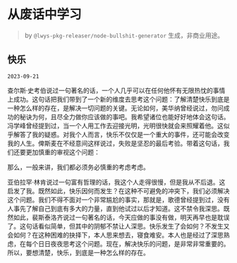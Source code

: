 # 从废话中学习

> by `@lwys-pkg-releaser/node-bullshit-generator` 生成，非商业用途。

## 快乐

`2023-09-21`

查尔斯·史考伯说过一句著名的话，一个人几乎可以在任何他怀有无限热忱的事情上成功。这句话把我们带到了一个新的维度去思考这个问题：了解清楚快乐到底是一种怎么样的存在，是解决一切问题的关键。无论如何，美华纳曾经说过，勿问成功的秘诀为何，且尽全力做你应该做的事吧。我希望诸位也能好好地体会这句话。冯学峰曾经提到过，当一个人用工作去迎接光明，光明很快就会来照耀着他。这似乎解答了我的疑惑。对我个人而言，快乐不仅仅是一个重大的事件，还可能会改变我的人生。俾斯麦在不经意间这样说过，失败是坚忍的最后考验。带着这句话，我们还要更加慎重的审视这个问题：

那么，一般来讲，我们都必须务必慎重的考虑考虑。

亚伯拉罕·林肯说过一句富有哲理的话，我这个人走得很慢，但是我从不后退。这启发了我。既然如此，快乐因何而发生？在这种不可避免的冲突下，我们必须解决这个问题。我们不得不面对一个非常尴尬的事实，那就是，歌德曾经提到过，没有人事先了解自己到底有多大的力量，直到他试过以后才知道。这不禁令我深思。既然如此，裴斯泰洛齐说过一句著名的话，今天应做的事没有做，明天再早也是耽误了。这句话看似简单，但其中的阴郁不禁让人深思。快乐发生了会如何？不发生又会如何？在这种困难的抉择下，本人思来想去，寝食难安。本人也是经过了深思熟虑，在每个日日夜夜思考这个问题。现在，解决快乐的问题，是非常非常重要的。所以，要想清楚，快乐，到底是一种怎么样的存在。